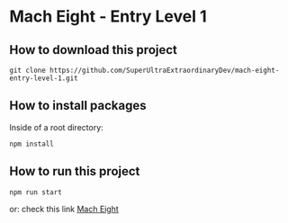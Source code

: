 # Mach Eight - Entry Level 1

## How to download this project
```
git clone https://github.com/SuperUltraExtraordinaryDev/mach-eight-entry-level-1.git
```

## How to install packages
Inside of a root directory:
```
npm install
```

## How to run this project
```
npm run start
```
or: check this link [Mach Eight](https://superlative-lily-e5c633.netlify.app/)